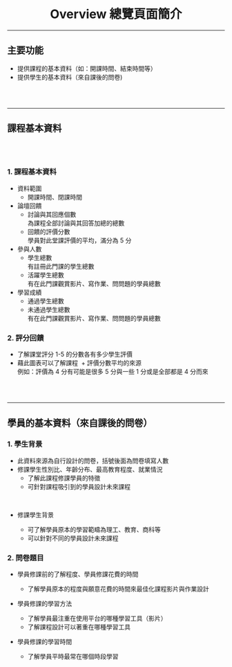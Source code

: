 # <center>Overview 總覽頁面簡介</center>
<hr>

## __主要功能__

* 提供課程的基本資料（如：開課時間、結束時間等）
* 提供學生的基本資料（來自課後的問卷)

<br><br>
<hr>

## __課程基本資料__
<br><br>
### __1. 課程基本資料__ 

<!--<img src="OverView1.png" alt="OverView1" width=700>-->

* 資料範圍
  + 開課時間、閉課時間
* 論壇回饋
  + 討論與其回應個數
    <br>為課程全部討論與其回答加總的總數
  + 回饋的評價分數
    <br>學員對此堂課評價的平均，滿分為 5 分
* 參與人數
  + 學生總數
    <br>有註冊此門課的學生總數
  + 活躍學生總數
    <br>有在此門課觀賞影片、寫作業、問問題的學員總數
* 學習成績
  + 通過學生總數
  + 未通過學生總數
    <br>有在此門課觀賞影片、寫作業、問問題的學員總數


### __2. 評分回饋__
* 了解課堂評分 1-5 的分數各有多少學生評價
* 藉此圖表可以了解課程
  + 評價分數平均的來源 
  <br>例如：評價為 4 分有可能是很多 5 分與一些 1 分或是全部都是 4 分而來
  
 <!-- <img src="OverView2.png" alt="OverView2" width=100%><!--

### __3. 通過項目__
* 了解課程中各個項目的通過、未通過與認證通過的學生的數量與比例
* 藉此圖表可以了解課程各項目的
  + 熱門度
    <br>例如：很多 / 很少比例的人參與作答
  + 難易度
    <br>例如：很大 / 很少比例的人通過課程
    
  <!--<img src="OverView3.png" alt="OverView3" width=100%>-->
    <br><br>
<hr>

## __學員的基本資料（來自課後的問卷）__

### __1. 學生背景__
* 此資料來源為自行設計的問卷，括號後面為問卷填寫人數
* 修課學生性別比、年齡分布、最高教育程度、就業情況
  + 了解此課程修課學員的特徵
  + 可針對課程吸引到的學員設計未來課程
  
  <!--<img src="OverView4.png" alt="OverView4" width=100%>-->

* 修課學生背景
  + 可了解學員原本的學習範疇為理工、教育、商科等
  + 可以針對不同的學員設計未來課程<br>
  
  <!--<img src="OverView5.png" alt="OverView5" width=100%>-->

### __2. 問卷題目__
* 學員修課前的了解程度、學員修課花費的時間
  + 了解學員原本的程度與願意花費的時間來最佳化課程影片與作業設計
  
  <!--<img src="OverView6.png" alt="OverView6" width=100%>-->

* 學員修課的學習方法
  + 了解學員最注重在使用平台的哪種學習工具（影片）
  + 了解課程設計可以著重在哪種學習工具
  
  <!--<img src="OverView7.png" alt="OverView7" width=100%>-->

* 學員修課的學習時間
  + 了解學員平時最常在哪個時段學習
  
  <!--<img src="OverView8.png" alt="OverView8" width=100%>-->
